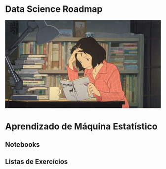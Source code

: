 # Data Science Roadmap

![](study-anime.jpg)

# Aprendizado de Máquina Estatístico

## Notebooks

## Listas de Exercícios